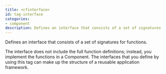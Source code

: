 ```yaml
---
title: <cfinterface>
id: tag-interface
categories:
- component
description: Defines an interface that consists of a set of signatures for functions.
---
```


Defines an interface that consists of a set of signatures for functions.

The interface does not include the full function definitions; instead, you implement the functions in a Component. The interfaces that you define by using this tag can make up the structure of a reusable application framework.
